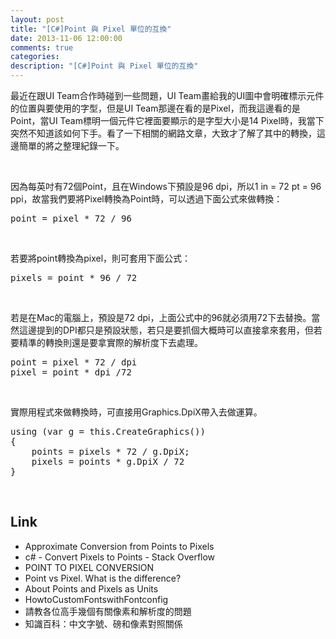 ```yaml
---
layout: post
title: "[C#]Point 與 Pixel 單位的互換"
date: 2013-11-06 12:00:00
comments: true
categories: 
description: "[C#]Point 與 Pixel 單位的互換"
---
```

<p>最近在跟UI Team合作時碰到一些問題，UI Team畫給我的UI圖中會明確標示元件的位置與要使用的字型，但是UI Team那邊在看的是Pixel，而我這邊看的是Point，當UI Team標明一個元件它裡面要顯示的是字型大小是14 Pixel時，我當下突然不知道該如何下手。看了一下相關的網路文章，大致才了解了其中的轉換，這邊簡單的將之整理紀錄一下。</p>  <p> </p>  <p>因為每英吋有72個Point，且在Windows下預設是96 dpi，所以1 in = 72 pt = 96 ppi，故當我們要將Pixel轉換為Point時，可以透過下面公式來做轉換：</p>  <div style="padding-bottom: 0px; margin: 0px; padding-left: 0px; padding-right: 0px; display: inline; float: none; padding-top: 0px" id="scid:812469c5-0cb0-4c63-8c15-c81123a09de7:ba8b6c92-e6a6-44cf-9e69-a4678fbd8093" class="wlWriterSmartContent"><pre name="code" class="xml">point = pixel * 72 / 96</pre></div>

<p> </p>

<p>若要將point轉換為pixel，則可套用下面公式：</p>

<div style="padding-bottom: 0px; margin: 0px; padding-left: 0px; padding-right: 0px; display: inline; float: none; padding-top: 0px" id="scid:812469c5-0cb0-4c63-8c15-c81123a09de7:b1a169b6-325c-4ad1-a9d6-a3c929299286" class="wlWriterSmartContent"><pre name="code" class="xml">pixels = point * 96 / 72</pre></div>

<p> </p>

<p>若是在Mac的電腦上，預設是72 dpi，上面公式中的96就必須用72下去替換。當然這邊提到的DPI都只是預設狀態，若只是要抓個大概時可以直接拿來套用，但若要精準的轉換則還是要拿實際的解析度下去處理。</p>

<div style="padding-bottom: 0px; margin: 0px; padding-left: 0px; padding-right: 0px; display: inline; float: none; padding-top: 0px" id="scid:812469c5-0cb0-4c63-8c15-c81123a09de7:0027d41f-a7ff-4897-a1b8-67f783a69dc2" class="wlWriterSmartContent"><pre name="code" class="vb">point = pixel * 72 / dpi
pixel = point * dpi /72</pre></div>

<p> </p>

<p>實際用程式來做轉換時，可直接用Graphics.DpiX帶入去做運算。</p>

<div style="padding-bottom: 0px; margin: 0px; padding-left: 0px; padding-right: 0px; display: inline; float: none; padding-top: 0px" id="scid:812469c5-0cb0-4c63-8c15-c81123a09de7:672c1ee5-53cc-4e01-b6ec-7954cac93cb6" class="wlWriterSmartContent"><pre name="code" class="xml">using (var g = this.CreateGraphics())
{
	points = pixels * 72 / g.DpiX;
	pixels = points * g.DpiX / 72
}</pre></div>

<p> </p>

<h2>Link</h2>

<ul>
  <li>Approximate Conversion from Points to Pixels</li>

  <li>c# - Convert Pixels to Points - Stack Overflow</li>

  <li>POINT TO PIXEL CONVERSION</li>

  <li>Point vs Pixel. What is the difference?</li>

  <li>About Points and Pixels as Units</li>

  <li>HowtoCustomFontswithFontconfig</li>

  <li>請教各位高手幾個有關像素和解析度的問題</li>

  <li>知識百科：中文字號、磅和像素對照關係</li>
</ul>